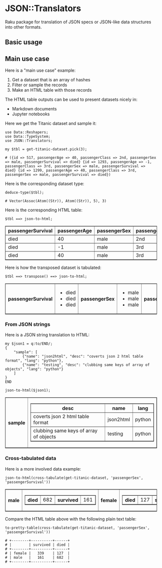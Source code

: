 # JSON::Translators 

Raku package for translation of JSON specs or JSON-like data structures into other formats.

## Basic usage

## Main use case

Here is a "main use case" example:
1. Get a dataset that is an array of hashes
2. Filter or sample the records
3. Make an HTML table with those records

The HTML table outputs can be used to present datasets nicely in:
- Markdown documents 
- Jupyter notebooks

Here we get the Titanic dataset and sample it:

```perl6
use Data::Reshapers;
use Data::TypeSystem;
use JSON::Translators;

my $tbl = get-titanic-dataset.pick(3);
```
```
# ({id => 517, passengerAge => 40, passengerClass => 2nd, passengerSex => male, passengerSurvival => died} {id => 1293, passengerAge => -1, passengerClass => 3rd, passengerSex => male, passengerSurvival => died} {id => 1299, passengerAge => 40, passengerClass => 3rd, passengerSex => male, passengerSurvival => died})
```

Here is the corresponding dataset type:

```perl6
deduce-type($tbl);
```
```
# Vector(Assoc(Atom((Str)), Atom((Str)), 5), 3)
```

Here is the corresponding HTML table:

```perl6, results=asis
$tbl ==> json-to-html;
```
<table border="1"><thead><tr><th>passengerSurvival</th><th>passengerAge</th><th>passengerSex</th><th>passengerClass</th><th>id</th></tr></thead><tbody><tr><td>died</td><td>40</td><td>male</td><td>2nd</td><td>517</td></tr><tr><td>died</td><td>-1</td><td>male</td><td>3rd</td><td>1293</td></tr><tr><td>died</td><td>40</td><td>male</td><td>3rd</td><td>1299</td></tr></tbody></table>


Here is how the transposed dataset is tabulated:

```perl6, results=asis
$tbl ==> transpose() ==> json-to-html;
```
<table border="1"><tr><th>passengerSurvival</th><td><ul><li>died</li><li>died</li><li>died</li></ul></td><th>passengerSex</th><td><ul><li>male</li><li>male</li><li>male</li></ul></td><th>passengerClass</th><td><ul><li>2nd</li><li>3rd</li><li>3rd</li></ul></td><th>id</th><td><ul><li>517</li><li>1293</li><li>1299</li></ul></td><th>passengerAge</th><td><ul><li>40</li><li>-1</li><li>40</li></ul></td></tr></table>


### From JSON strings

Here is a JSON string translation to HTML:

```perl6, results=asis
my $json1 = q:to/END/;
{
    "sample": [
        {"name": "json2html", "desc": "coverts json 2 html table format", "lang": "python"},
        {"name": "testing", "desc": "clubbing same keys of array of objects", "lang": "python"}
    ]
}
END

json-to-html($json1);
```
<table border="1"><tr><th>sample</th><td><table border="1"><thead><tr><th>desc</th><th>name</th><th>lang</th></tr></thead><tbody><tr><td>coverts json 2 html table format</td><td>json2html</td><td>python</td></tr><tr><td>clubbing same keys of array of objects</td><td>testing</td><td>python</td></tr></tbody></table></td></tr></table>


### Cross-tabulated data

Here is a more involved data example:

```perl6, results=asis
json-to-html(cross-tabulate(get-titanic-dataset, 'passengerSex', 'passengerSurvival'))
```
<table border="1"><tr><th>male</th><td><table border="1"><tr><th>died</th><td>682</td><th>survived</th><td>161</td></tr></table></td><th>female</th><td><table border="1"><tr><th>died</th><td>127</td><th>survived</th><td>339</td></tr></table></td></tr></table>


Compare the HTML table above with the following plain text table:

```perl6
to-pretty-table(cross-tabulate(get-titanic-dataset, 'passengerSex', 'passengerSurvival'))
```
```
# +--------+----------+------+
# |        | survived | died |
# +--------+----------+------+
# | female |   339    | 127  |
# | male   |   161    | 682  |
# +--------+----------+------+
```